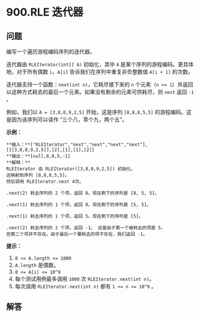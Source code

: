 # 900.RLE 迭代器

## 问题

编写一个遍历游程编码序列的迭代器。

迭代器由 `RLEIterator(int[] A)` 初始化，其中 `A` 是某个序列的游程编码。更具体地，对于所有偶数 `i`，`A[i]` 告诉我们在序列中重复非负整数值 `A[i + 1]` 的次数。

迭代器支持一个函数：`next(int n)`，它耗尽接下来的 `n` 个元素（`n >= 1`）并返回以这种方式耗去的最后一个元素。如果没有剩余的元素可供耗尽，则 `next` 返回 `-1` 。

例如，我们以 `A = [3,8,0,9,2,5]` 开始，这是序列 `[8,8,8,5,5]` 的游程编码。这是因为该序列可以读作 “三个八，零个九，两个五”。

**示例：**

```
**输入：**["RLEIterator","next","next","next","next"], [[[3,8,0,9,2,5]],[2],[1],[1],[2]]
**输出：**[null,8,8,5,-1]
**解释：**
RLEIterator 由 RLEIterator([3,8,0,9,2,5]) 初始化。
这映射到序列 [8,8,8,5,5]。
然后调用 RLEIterator.next 4次。

.next(2) 耗去序列的 2 个项，返回 8。现在剩下的序列是 [8, 5, 5]。

.next(1) 耗去序列的 1 个项，返回 8。现在剩下的序列是 [5, 5]。

.next(1) 耗去序列的 1 个项，返回 5。现在剩下的序列是 [5]。

.next(2) 耗去序列的 2 个项，返回 -1。 这是由于第一个被耗去的项是 5，
但第二个项并不存在。由于最后一个要耗去的项不存在，我们返回 -1。

```

**提示：**

1. `0 <= A.length <= 1000`
2. `A.length` 是偶数。
3. `0 <= A[i] <= 10^9`
4. 每个测试用例最多调用 `1000` 次 `RLEIterator.next(int n)`。
5. 每次调用 `RLEIterator.next(int n)` 都有 `1 <= n <= 10^9` 。



## 解答


